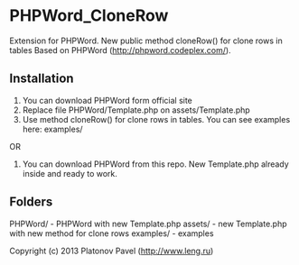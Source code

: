 PHPWord_CloneRow
================

Extension for PHPWord. New public method cloneRow() for clone rows in tables
Based on PHPWord (http://phpword.codeplex.com/).


Installation
------------
1. You can download PHPWord form official site
2. Replace file PHPWord/Template.php on assets/Template.php
3. Use method cloneRow() for clone rows in tables. You can see examples here: examples/

OR
1. You can download PHPWord from this repo. New Template.php already inside and ready to work.


Folders
-------
PHPWord/ - PHPWord with new Template.php
assets/ - new Template.php with new method for clone rows
examples/ - examples


Copyright (c) 2013 Platonov Pavel (http://www.leng.ru)
